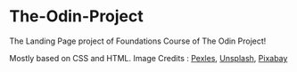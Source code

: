 # The-Odin-Project

The Landing Page project of Foundations Course of The Odin Project!

Mostly based on CSS and HTML.
Image Credits : [Pexles](https://pexels.com), [Unsplash](https://unsplash.com), [Pixabay](https://pixabay.com)
